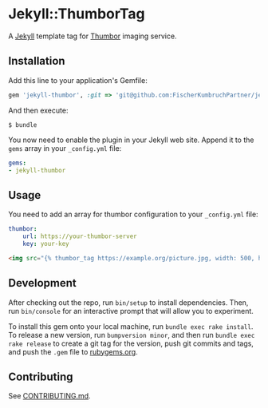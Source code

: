 # Jekyll::ThumborTag

A [Jekyll](https://jekyllrb.com/) template tag for [Thumbor](https://github.com/thumbor/thumbor) imaging service.

## Installation

Add this line to your application's Gemfile:

```ruby
gem 'jekyll-thumbor', :git => 'git@github.com:FischerKumbruchPartner/jekyll-thumbor.git'
```

And then execute:

```
$ bundle
```

You now need to enable the plugin in your Jekyll web site. Append it to the `gems` array in your `_config.yml` file:

```yaml
gems:
- jekyll-thumbor
```

## Usage
You need to add an array for thumbor configuration to your `_config.yml` file:

```yaml
thumbor:
	url: https://your-thumbor-server
	key: your-key
```


```html
<img src="{% thumbor_tag https://example.org/picture.jpg, width: 500, height: 500 %}"
```

## Development

After checking out the repo, run `bin/setup` to install dependencies. Then, run `bin/console` for an interactive prompt that will allow you to experiment.

To install this gem onto your local machine, run `bundle exec rake install`. To release a new version, run `bumpversion minor`, and then run `bundle exec rake release` to create a git tag for the version, push git commits and tags, and push the `.gem` file to [rubygems.org](https://rubygems.org).

## Contributing

See [CONTRIBUTING.md](CONTRIBUTING.md).
